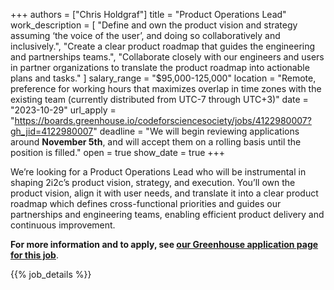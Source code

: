 +++
authors =  ["Chris Holdgraf"]
title = "Product Operations Lead"
work_description = [
  "Define and own the product vision and strategy assuming ‘the voice of the user’, and doing so collaboratively and inclusively.",
  "Create a clear product roadmap that guides the engineering and partnerships teams.",
  "Collaborate closely with our engineers and users in partner organizations to translate the product roadmap into actionable plans and tasks."
]
salary_range = "$95,000-125,000"
location = "Remote, preference for working hours that maximizes overlap in time zones with the existing team (currently distributed from UTC-7 through UTC+3)"
date = "2023-10-29"
url_apply = "https://boards.greenhouse.io/codeforsciencesociety/jobs/4122980007?gh_jid=4122980007"
deadline = "We will begin reviewing applications around **November 5th**, and will accept them on a rolling basis until the position is filled."
open = true
show_date = true
+++

We’re looking for a Product Operations Lead who will be instrumental in shaping 2i2c’s product vision, strategy, and execution.
You’ll own the product vision, align it with user needs, and translate it into a clear product roadmap which defines cross-functional priorities and guides our partnerships and engineering teams, enabling efficient product delivery and continuous improvement.

**For more information and to apply, see [our Greenhouse application page for this job](https://boards.greenhouse.io/codeforsciencesociety/jobs/4122980007?gh_jid=4122980007)**.

{{% job_details %}}
